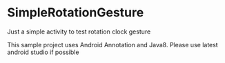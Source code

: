 # SimpleRotationGesture
Just a simple activity to test rotation clock gesture

This sample project uses Android Annotation and Java8.
Please use latest android studio if possible
